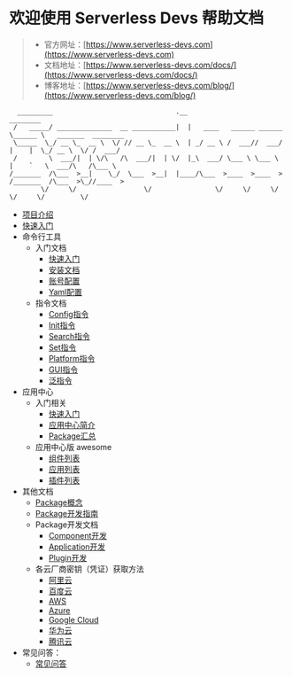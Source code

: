 # 欢迎使用 Serverless Devs 帮助文档

> - 官方网址：[https://www.serverless-devs.com](https://www.serverless-devs.com)
> - 文档地址：[https://www.serverless-devs.com/docs/](https://www.serverless-devs.com/docs/)
> - 博客地址：[https://www.serverless-devs.com/blog/](https://www.serverless-devs.com/blog/)

```
  _________                               .__                         ________                     
 /   _____/ ______________  __ ___________|  |   ____   ______ ______ \______ \   _______  ________
 \_____  \_/ __ \_  __ \  \/ // __ \_  __ \  | _/ __ \ /  ___//  ___/  |    |  \_/ __ \  \/ /  ___/
 /        \  ___/|  | \/\   /\  ___/|  | \/  |_\  ___/ \___ \ \___ \   |    `   \  ___/\   /\___ \ 
/_______  /\___  >__|    \_/  \___  >__|  |____/\___  >____  >____  > /_______  /\___  >\_//____  >
        \/     \/                 \/                \/     \/     \/          \/     \/         \/ 
```

* [项目介绍](docs/zh/Serverless-Devs介绍.md)
* [快速入门](docs/zh/快速入门.md)
* 命令行工具
  * 入门文档
    * [快速入门](/docs/zh/tool/快速开始.md)
    * [安装文档](/docs/zh/tool/工具安装.md)
    * [账号配置](/docs/zh/tool/密钥配置.md)
    * [Yaml配置](/docs/zh/tool/Yaml格式规范.md)
  * 指令文档
    * [Config指令](/docs/zh/tool/指令相关/Config指令.md)
    * [Init指令](/docs/zh/tool/指令相关/Init指令.md)
    * [Search指令](/docs/zh/tool/指令相关/Search指令.md)
    * [Set指令](/docs/zh/tool/指令相关/Set指令.md)
    * [Platform指令](/docs/zh/tool/指令相关/Platform指令.md)
    * [GUI指令](/docs/zh/tool/指令相关/Gui指令.md)
    * [泛指令](/docs/zh/tool/指令相关/泛指令.md)
* 应用中心
  * 入门相关
    * [快速入门](/docs/zh/app-store/快速开始.md)
    * [应用中心简介](/docs/zh/app-store/Serverless-Devs-App-Store介绍.md)
    * [Package汇总](/docs/zh/app-store/Package汇总.md)
  * 应用中心版 awesome
    * [组件列表](https://github.com/Serverless-Devs-Awesome/Components)
    * [应用列表](https://github.com/Serverless-Devs-Awesome/Applications)
    * [插件列表](https://github.com/Serverless-Devs-Awesome/Plugins)
* 其他文档
  * [Package概念](docs/zh/others/package/Package概念区分.md)
  * [Package开发指南](docs/zh/others/package/Package开发指南.md)
  * Package开发文档
    * [Component开发](docs/zh/others/package/开发文档/Component开发.md) 
    * [Application开发](docs/zh/others/package/开发文档/Application开发.md) 
    * [Plugin开发](docs/zh/others/package/开发文档/Plugin开发.md) 
  * 各云厂商密钥（凭证）获取方法
    * [阿里云](docs/zh/others/密钥相关/阿里云密钥获取.md)
    * [百度云](docs/zh/others/密钥相关/百度云密钥获取.md)
    * [AWS](docs/zh/others/密钥相关/AWS密钥获取.md)
    * [Azure](docs/zh/others/密钥相关/Azure密钥获取.md)
    * [Google Cloud](docs/zh/others/密钥相关/GoogleCloud密钥获取.md)
    * [华为云](docs/zh/others/密钥相关/华为云密钥获取.md)
    * [腾讯云](docs/zh/others/密钥相关/腾讯云密钥获取.md)
* 常见问答：
  * [常见问答](./faq.md)

